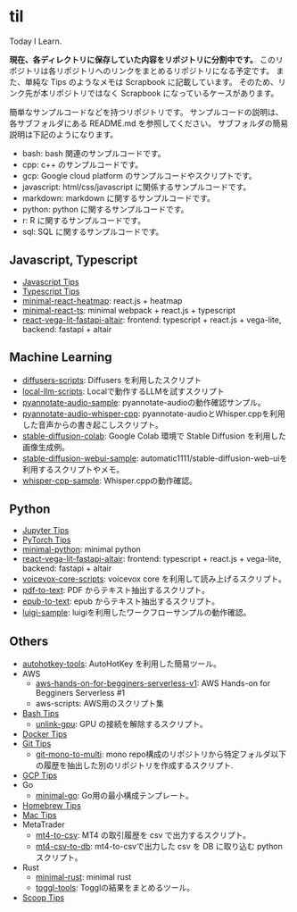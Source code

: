 # til

Today I Learn.

**現在、各ディレクトリに保存していた内容をリポジトリに分割中です。**
このリポジトリは各リポジトリへのリンクをまとめるリポジトリになる予定です。
また、単純な Tips のようなメモは Scrapbook に記載しています。
そのため、リンク先が本リポジトリではなく Scrapbook になっているケースがあります。

簡単なサンプルコードなどを持つリポジトリです。
サンプルコードの説明は、各サブフォルダにある README.md を参照してください。
サブフォルダの簡易説明は下記のようになります。

- bash: bash 関連のサンプルコードです。
- cpp: c++ のサンプルコードです。
- gcp: Google cloud platform のサンプルコードやスクリプトです。
- javascript: html/css/javascript に関係するサンプルコードです。
- markdown: markdown に関するサンプルコードです。
- python: python に関するサンプルコードです。
- r: R に関するサンプルコードです。
- sql: SQL に関するサンプルコードです。

## Javascript, Typescript

- [Javascript Tips](https://iimuz.github.io/scrapbook/zettelkasten/scrapbook-20220825214534/)
- [Typescript Tips](https://iimuz.github.io/scrapbook/zettelkasten/scrapbook-20220825214849/)
- [minimal-react-heatmap](https://github.com/iimuz/minimal-react-heatmap): react.js + heatmap
- [minimal-react-ts](https://github.com/iimuz/minimal-react-ts): minimal webpack + react.js + typescript
- [react-vega-lit-fastapi-altair](https://github.com/iimuz/react-vega-lit-fastapi-altair): frontend: typescript + react.js + vega-lite, backend: fastapi + altair

## Machine Learning

- [diffusers-scripts](https://github.com/iimuz/diffusers-scripts): Diffusers を利用したスクリプト
- [local-llm-scripts](https://github.com/iimuz/local-llm-scripts): Localで動作するLLMを試すスクリプト
- [pyannotate-audio-sample](https://github.com/iimuz/pyannotate-audio-sample): pyannotate-audioの動作確認サンプル。
- [pyannotate-audio-whisper-cpp](https://github.com/iimuz/pyannotate-audio-whisper-cpp): pyannotate-audioとWhisper.cppを利用した音声からの書き起こしスクリプト。
- [stable-diffusion-colab](https://github.com/iimuz/stable-diffusion-colab): Google Colab 環境で Stable Diffusion を利用した画像生成例。
- [stable-diffusion-webui-sample](https://github.com/iimuz/stable-diffusion-webui-sample): automatic1111/stable-diffusion-web-uiを利用するスクリプトやメモ。
- [whisper-cpp-sample](https://github.com/iimuz/whisper-cpp-sample): Whisper.cppの動作確認。

## Python

- [Jupyter Tips](https://iimuz.github.io/scrapbook/zettelkasten/scrapbook-20221219094136/)
- [PyTorch Tips](https://iimuz.github.io/scrapbook/zettelkasten/scrapbook-20221215132013/)
- [minimal-python](https://github.com/iimuz/minimal-python): minimal python
- [react-vega-lit-fastapi-altair](https://github.com/iimuz/react-vega-lit-fastapi-altair): frontend: typescript + react.js + vega-lite, backend: fastapi + altair
- [voicevox-core-scripts](https://github.com/iimuz/voicevox-core-scripts): voicevox core を利用して読み上げるスクリプト。
- [pdf-to-text](https://github.com/iimuz/pdf-to-text): PDF からテキスト抽出するスクリプト。
- [epub-to-text](https://github.com/iimuz/epub-to-text): epub からテキスト抽出するスクリプト。
- [luigi-sample](https://github.com/iimuz/luigi-sample): luigiを利用したワークフローサンプルの動作確認。

## Others

- [autohotkey-tools](https://github.com/iimuz/autohotkey-tools): AutoHotKey を利用した簡易ツール。
- AWS
  - [aws-hands-on-for-begginers-serverless-v1](https://github.com/iimuz/aws-hands-on-for-begginers-serverless-v1): AWS Hands-on for Begginers Serverless #1
  - aws-scripts: AWS用のスクリプト集
- [Bash Tips](https://iimuz.github.io/scrapbook/zettelkasten/scrapbook-20220702144802/)
  - [unlink-gpu](https://github.com/iimuz/unlink-gpu): GPU の接続を解除するスクリプト。
- [Docker Tips](https://iimuz.github.io/scrapbook/zettelkasten/scrapbook-20230103171358/)
- [Git Tips](https://iimuz.github.io/scrapbook/zettelkasten/scrapbook-20221127091453/)
  - [git-mono-to-multi](https://github.com/iimuz/git-mono-to-multi): mono repo構成のリポジトリから特定フォルダ以下の履歴を抽出した別のリポジトリを作成するスクリプト.
- [GCP Tips](https://iimuz.github.io/scrapbook/zettelkasten/scrapbook-20220702151015/)
- Go
  - [minimal-go](https://github.com/iimuz/minimal-go): Go用の最小構成テンプレート。
- [Homebrew Tips](https://iimuz.github.io/scrapbook/zettelkasten/scrapbook-20221218142420/)
- [Mac Tips](https://iimuz.github.io/scrapbook/zettelkasten/scrapbook-20230119041712/)
- MetaTrader
  - [mt4-to-csv](https://github.com/iimuz/mt4-to-csv): MT4 の取引履歴を csv で出力するスクリプト。
  - [mt4-csv-to-db](https://github.com/iimuz/mt4-csv-to-db): mt4-to-csvで出力した csv を DB に取り込む python スクリプト。
- Rust
  - [minimal-rust](https://github.com/iimuz/minimal-rust): minimal rust
  - [toggl-tools](https://github.com/iimuz/toggl-tools): Togglの結果をまとめるツール。
- [Scoop Tips](https://iimuz.github.io/scrapbook/zettelkasten/scrapbook-20221217120338/)
